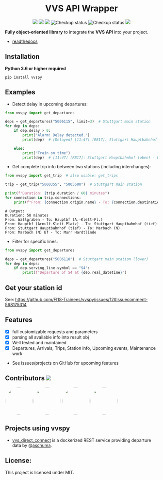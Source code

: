 <h1 align="center">VVS API Wrapper</h1>
<p align="center">
<img src="https://img.shields.io/pypi/pyversions/vvspy" />
<img src="https://img.shields.io/pypi/v/vvspy" />
<a href="https://vvspy.readthedocs.io/en/latest/" target="_blank"><img src="https://img.shields.io/readthedocs/vvspy" /></a>
<img src="https://github.com/FI18-Trainees/vvspy/workflows/BasicCheckup/badge.svg" alt="Checkup status"/>
<img src="https://github.com/FI18-Trainees/vvspy/workflows/Unittests/badge.svg" alt="Checkup status"/>
<a href="https://github.com/zaanposni/vvs/blob/dev/LICENSE"><img src="https://img.shields.io/github/license/zaanposni/vvs.svg"/></a>
</p>

**Fully object-oriented library** to integrate the **VVS API** into your project.

- <a href="https://vvspy.readthedocs.io/en/latest/" target="_blank">readthedocs</a>

## Installation

**Python 3.6 or higher required**
```
pip install vvspy
```

## Examples
- Detect delay in upcoming departures:
```python
from vvspy import get_departures

deps = get_departures("5006115", limit=3)  # Stuttgart main station
for dep in deps:
    if dep.delay > 0:
        print("Alarm! Delay detected.")
        print(dep)  # [Delayed] [11:47] [RB17]: Stuttgart Hauptbahnhof (oben) - Pforzheim Hauptbahnhof

    else:
        print("Train on time")
        print(dep)  # [11:47] [RB17]: Stuttgart Hauptbahnhof (oben) - Pforzheim Hauptbahnhof
```
- Get complete trip info between two stations (including interchanges):
```python
from vvspy import get_trip  # also usable: get_trips

trip = get_trip("5000355", "5005600")  # Stuttgart main station

print(f"Duration: {trip.duration / 60} minutes")
for connection in trip.connections:
    print(f"From: {connection.origin.name} - To: {connection.destination.name}")
```
```text
# Output:
Duration: 58 minutes
From: Wallgraben - To: Hauptbf (A.-Klett-Pl.)
From: Hauptbf (Arnulf-Klett-Platz) - To: Stuttgart Hauptbahnhof (tief)
From: Stuttgart Hauptbahnhof (tief) - To: Marbach (N)
From: Marbach (N) Bf - To: Murr Hardtlinde
```
- Filter for specific lines:
```python
from vvspy import get_departures

deps = get_departures("5006118")  # Stuttgart main station (lower)
for dep in deps:
    if dep.serving_line.symbol == "S4":
        print(f"Departure of S4 at {dep.real_datetime}")
```

## Get your station id

See: <a href="https://github.com/FI18-Trainees/vvspy/issues/12#issuecomment-568175314">https://github.com/FI18-Trainees/vvspy/issues/12#issuecomment-568175314</a>


## Features

- [x] full customizable requests and parameters
- [x] parsing all available info into result obj
- [x] Well tested and maintained
- [x] Departures, Arrivals, Trips, Station info, Upcoming events, Maintenance work

- See issues/projects on GitHub for upcoming features

## Contributors <img src="https://img.shields.io/badge/contributions-welcome-brightgreen.svg?style=flat"/>

<a href="https://github.com/zaanposni"><img src="https://avatars3.githubusercontent.com/u/24491035?s=460&v=4"
                                            height=90px, width=90px style="border-radius: 50%" /></a>
<a href="https://github.com/ArPiiX"><img src="https://avatars1.githubusercontent.com/u/48033823?s=460&v=4"
                                         height=90px, width=90px style="border-radius: 50%" /></a>
<a href="https://github.com/Monkmitrad"><img src="https://avatars1.githubusercontent.com/u/33026966?s=460&v=4"
                                             height=90px, width=90px style="border-radius: 50%" /></a>
<a href="https://github.com/chrrel"><img src="https://avatars.githubusercontent.com/u/7842385?v=4"
                                             height=90px, width=90px style="border-radius: 50%" /></a>

## Projects using vvspy

- <a href="https://github.com/aschuma/vvs_direct_connect">vvs_direct_connect</a> is a dockerized REST service providing departure data by @[aschuma](https://github.com/aschuma).

## License:

This project is licensed under MIT.
